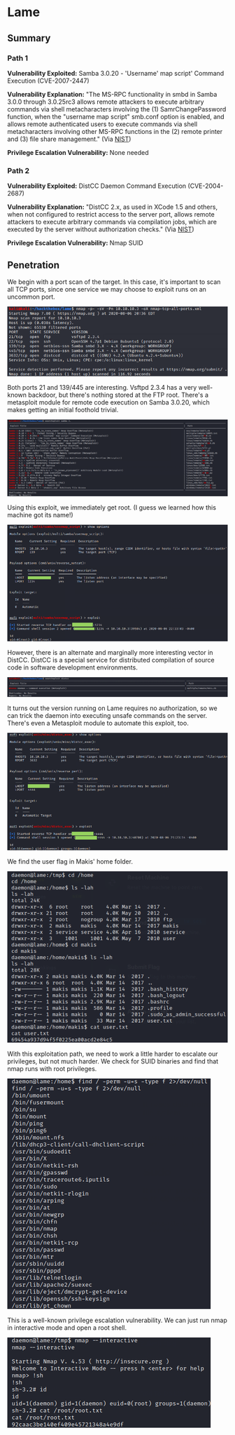 # Lame

## Summary

### Path 1

**Vulnerability Exploited:** Samba 3.0.20 - 'Username' map script' Command Execution (CVE-2007-2447)

**Vulnerability Explanation:** "The MS-RPC functionality in smbd in Samba 3.0.0 through 3.0.25rc3 allows remote attackers to execute arbitrary commands via shell metacharacters involving the (1) SamrChangePassword function, when the "username map script" smb.conf option is enabled, and allows remote authenticated users to execute commands via shell metacharacters involving other MS-RPC functions in the (2) remote printer and (3) file share management." (Via [NIST](https://nvd.nist.gov/vuln/detail/CVE-2007-2447))

**Privilege Escalation Vulnerability:** None needed

### Path 2

**Vulnerability Exploited:** DistCC Daemon Command Execution (CVE-2004-2687)

**Vulnerability Explanation:** "DistCC 2.x, as used in XCode 1.5 and others, when not configured to restrict access to the server port, allows remote attackers to execute arbitrary commands via compilation jobs, which are executed by the server without authorization checks." (Via [NIST](https://nvd.nist.gov/vuln/detail/CVE-2004-2687))

**Privilege Escalation Vulnerability:** Nmap SUID

## Penetration

We begin with a port scan of the target. In this case, it's important to scan all TCP ports, since one service we may choose to exploit runs on an uncommon port.

![](screenshots/nmap-tcp-all-ports.png)

Both ports 21 and 139/445 are interesting. Vsftpd 2.3.4 has a very well-known backdoor, but there's nothing stored at the FTP root. There's a metasploit module for remote code execution on Samba 3.0.20, which makes getting an initial foothold trivial.

![](screenshots/searchsploit-samba3.png)

Using this exploit, we immediately get root. (I guess we learned how this machine got its name!)

![](screenshots/samba-root-proof.png)

However, there is an alternate and marginally more interesting vector in DistCC. DistCC is a special service for distributed compilation of source code in software development environments.

![](screenshots/searchsploit-distcc.png)

It turns out the version running on Lame requires no authorization, so we can trick the daemon into executing unsafe commands on the server. There's even a Metasploit module to automate this exploit, too.

![](screenshots/daemon-proof.png)

We find the user flag in Makis' home folder.

![](screenshots/user-flag.png)

With this exploitation path, we need to work a little harder to escalate our privileges, but not much harder. We check for SUID binaries and find that nmap runs with root privileges.

![](screenshots/find-suid.png)

This is a well-known privilege escalation vulnerability. We can just run nmap in interactive mode and open a root shell.

![](screenshots/root-proof.png)